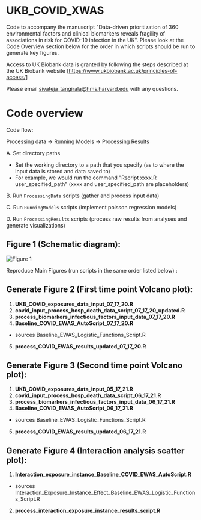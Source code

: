 # UKB_COVID_XWAS
Code to accompany the manuscript "Data-driven prioritization of 360 environmental factors and clinical biomarkers reveals fragility of associations in risk for COVID-19 infection in the UK". Please look at the Code Overview section below for the order in which scripts should be run to generate key figures.

Access to UK Biobank data is granted by following the steps described at the UK Biobank website [https://www.ukbiobank.ac.uk/principles-of-access/]

Please email sivateja_tangirala@hms.harvard.edu with any questions.


# Code overview

Code flow:

Processing data -> Running Models -> Processing Results

A. Set directory paths
   * Set the working directory to a path that you specify (as to where the input data is stored and data saved to)
   * For example, we would run the command "Rscript xxxx.R user_specified_path" (xxxx and user_specified_path are placeholders)


B. Run `ProcessingData` scripts (gather and process input data)

C. Run `RunningModels` scripts (implement poisson regression models)

D. Run `ProcessingResults` scripts (process raw results from analyses and generate visualizations)



## **Figure 1 (Schematic diagram):**
<img src="Figure_1.png" alt="Figure 1" title="Figure 1">

Reproduce Main Figures (run scripts in the same order listed below) :


## **Generate Figure 2 (First time point Volcano plot):**

1. **UKB_COVID_exposures_data_input_07_17_20.R**
2. **covid_input_process_hosp_death_data_script_07_17_20_updated.R**
3. **process_biomarkers_infectious_factors_input_data_07_17_20.R**
4. **Baseline_COVID_EWAS_AutoScript_07_17_20.R**
  * sources Baseline_EWAS_Logistic_Functions_Script.R
5. **process_COVID_EWAS_results_updated_07_17_20.R**

## **Generate Figure 3 (Second time point Volcano plot):**

1. **UKB_COVID_exposures_data_input_05_17_21.R**
2. **covid_input_process_hosp_death_data_script_06_17_21.R**
3. **process_biomarkers_infectious_factors_input_data_06_17_21.R**
4. **Baseline_COVID_EWAS_AutoScript_06_17_21.R**
  * sources Baseline_EWAS_Logistic_Functions_Script.R
5. **process_COVID_EWAS_results_updated_06_17_21.R**
 
## **Generate Figure 4 (Interaction analysis scatter plot):**

1. **Interaction_exposure_instance_Baseline_COVID_EWAS_AutoScript.R** 
  * sources Interaction_Exposure_Instance_Effect_Baseline_EWAS_Logistic_Functions_Script.R
2. **process_interaction_exposure_instance_results_script.R**

 





